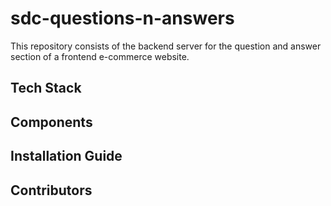 # sdc-questions-n-answers
This repository consists of the backend server for the question and answer section of a frontend e-commerce website.

## Tech Stack

## Components

## Installation Guide

## Contributors
